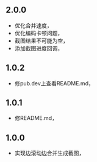 

## 2.0.0

- 优化合并速度，
- 优化编码卡顿问题，
- 截图结果不可能为空，
- 添加截图进度回调，

## 1.0.2

-  修pub.dev上查看README.md，

## 1.0.1

-  修README.md，

## 1.0.0

-  实现边滚动边合并生成截图，
